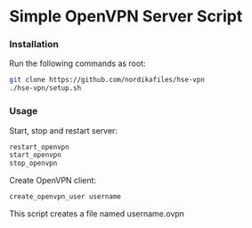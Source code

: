 # Simple OpenVPN Server Script
### Installation
Run the following commands as root:
```bash
git clone https://github.com/nordikafiles/hse-vpn
./hse-vpn/setup.sh
```
### Usage
Start, stop and restart server:
```bash
restart_openvpn
start_openvpn
stop_openvpn
```
Create OpenVPN client:
```bash
create_openvpn_user username
```
This script creates a file named username.ovpn